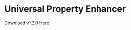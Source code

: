 # Universal Property Enhancer

Download v1.2.0 [Here](https://zarklord.github.io/files/UPEv1.2.0.sporemod)